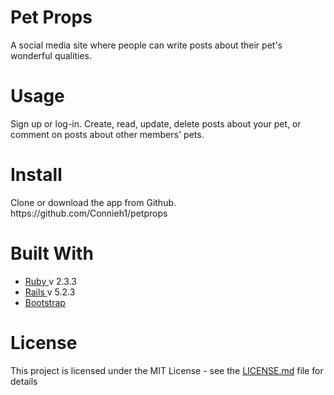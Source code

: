 <h1>Pet Props</h1>
A social media site where people can write posts about their pet's wonderful qualities.

<h1>Usage</h1>
Sign up or log-in. Create, read, update, delete posts about your pet, or comment on posts about other members' pets.

<h1>Install</h1>
Clone or download the app from Github. https://github.com/Connieh1/petprops

<h1>Built With</h1>
<ul>
	<li>
		<a href="https://www.ruby-lang.org/en/"> Ruby </a> v 2.3.3
	</li>
	<li>
		<a href="https://github.com/rails/rails"> Rails </a> v 5.2.3
	</li>
	<li>
		<a href="https://getbootstrap.com/"> Bootstrap </a>
	</li>
</ul>

<h1>License</h1>
This project is licensed under the MIT License - see the <a href="LICENSE.md">LICENSE.md</a> file for details



